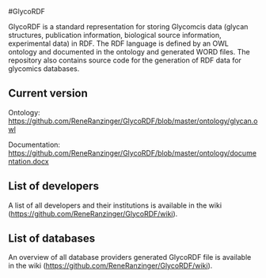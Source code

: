 #GlycoRDF

GlycoRDF is a standard representation for storing Glycomcis data (glycan structures, publication information, biological source information, experimental data) in RDF. The RDF language is defined by an OWL ontology and documented in the ontology and generated WORD files. The repository also contains source code for the generation of RDF data for glycomics databases.

## Current version
Ontology: https://github.com/ReneRanzinger/GlycoRDF/blob/master/ontology/glycan.owl

Documentation: https://github.com/ReneRanzinger/GlycoRDF/blob/master/ontology/documentation.docx

## List of developers
A list of all developers and their institutions is available in the wiki (https://github.com/ReneRanzinger/GlycoRDF/wiki).

## List of databases
An overview of all database providers generated GlycoRDF file is available in the wiki (https://github.com/ReneRanzinger/GlycoRDF/wiki).
